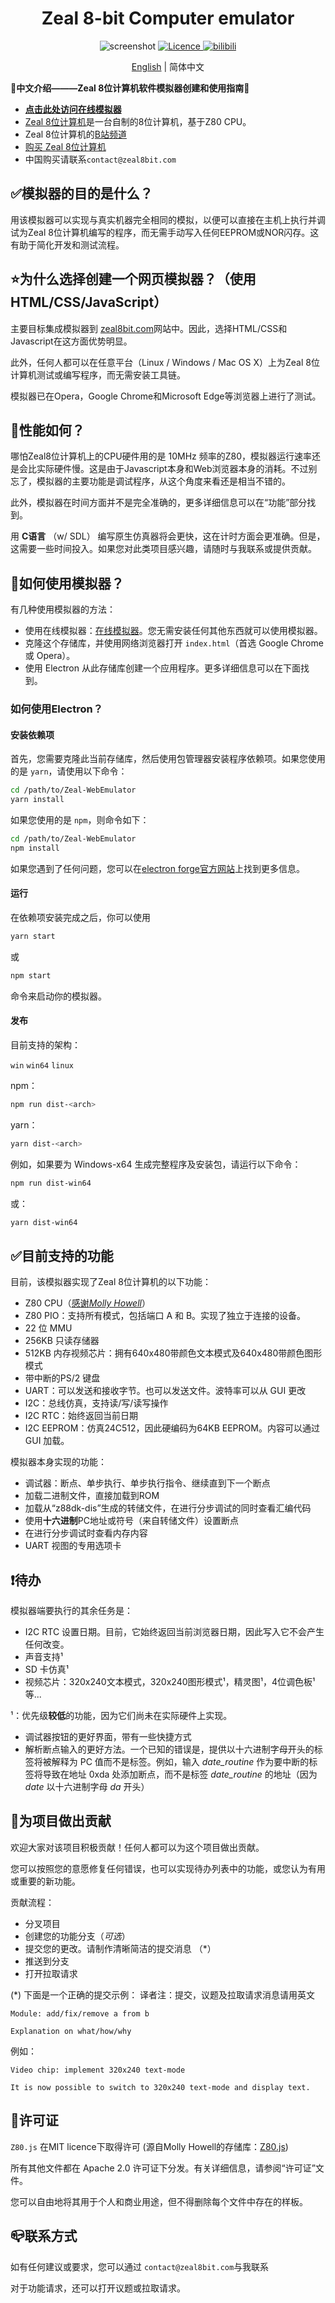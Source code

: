 <!--
    /**
    * SPDX-FileCopyrightText: 2022 Zeal 8-bit Computer <contact@zeal8bit.com>
    *
    * SPDX-License-Identifier: Apache-2.0
    */
    Version: 0.0.1,
    Author: Zeal 8-bit Computer
    Translator: JasonMo, ZT-Pepite
    Last modified: 2023/07/21 8:16,
    Last commit: "Project: Reconstitution, delete useless files",
-->

<h1 align="center">Zeal 8-bit Computer emulator</h1>
<p align=center>
    <img src="../imgs/screenshot.png" alt="screenshot" />
    <a href="https://opensource.org/licenses/Apache-2.0">
        <img src="https://img.shields.io/badge/License-Apache_2.0-blue.svg" alt="Licence" />
    </a>
    <a href="https://github.com/ZT-Pepite/Zeal-WebEmulator/edit/patch-2/docs/README_zh_hans.md">
  <img alt="bilibili" src="https://img.shields.io/badge/dynamic/json?url=https%3A%2F%2Fapi.swo.moe%2Fstats%2Fbilibili%2F1042658991&query=count&color=282c34&label=bilibili&labelColor=FE7398&logo=bilibili&logoColor=white&logoSvg=data%3Aimage%2Fsvg%2Bxml%3Bbase64%2CPHN2ZyB2aWV3Qm94PSIwIDAgNTIgNTIiIHhtbG5zPSJodHRwOi8vd3d3LnczLm9yZy8yMDAwL3N2ZyI%2BPHBhdGggZD0iTTEuMzczNTIgMTcuMzUzMjJIOC4xMzUzMjNMMTcuMzUzMjIgMTYuNzUzMjF6IE0yLjEzNTMyIDMuMDAwMDJMMi4xMzUzMjIgMy4wMDAwMnoiLz48L3N2Zz4%3D)"/>
</a>

</p>

<p align="center">
    <a href="../README.md">English</a> | 简体中文
</p>



**👏中文介绍———Zeal 8位计算机软件模拟器创建和使用指南👏**
- **[点击此处访问在线模拟器](https://zeal8bit.github.io/Zeal-WebEmulator/)**
- [Zeal 8位计算机](https://zeal8bit.com/)是一台自制的8位计算机，基于Z80 CPU。
- Zeal 8位计算机的[B站频道](https://space.bilibili.com/1042658991)
- [购买 Zeal 8位计算机](https://www.tindie.com/products/zeal8bit/zeal-8-bit-computer-developer-edition-z80-based/)
- 中国购买请联系`contact@zeal8bit.com`
  
## ✅模拟器的目的是什么？

用该模拟器可以实现与真实机器完全相同的模拟，以便可以直接在主机上执行并调试为Zeal 8位计算机编写的程序，而无需手动写入任何EEPROM或NOR闪存。这有助于简化开发和测试流程。

## ⭐️为什么选择创建一个网页模拟器？（使用HTML/CSS/JavaScript）

主要目标集成模拟器到 [zeal8bit.com](https://zeal8bit.com)网站中。因此，选择HTML/CSS和Javascript在这方面优势明显。

此外，任何人都可以在任意平台（Linux / Windows / Mac OS X）上为Zeal 8位计算机测试或编写程序，而无需安装工具链。

模拟器已在Opera，Google Chrome和Microsoft Edge等浏览器上进行了测试。

## 🧐性能如何？

哪怕Zeal8位计算机上的CPU硬件用的是 10MHz 频率的Z80，模拟器运行速率还是会比实际硬件慢。这是由于Javascript本身和Web浏览器本身的消耗。不过别忘了，模拟器的主要功能是调试程序，从这个角度来看还是相当不错的。

此外，模拟器在时间方面并不是完全准确的，更多详细信息可以在“功能”部分找到。

用 **C语言** （w/ SDL） 编写原生仿真器将会更快，这在计时方面会更准确。但是，这需要一些时间投入。如果您对此类项目感兴趣，请随时与我联系或提供贡献。

## 🎯如何使用模拟器？
有几种使用模拟器的方法：
* 使用在线模拟器：[在线模拟器](https://zeal8bit.github.io/Zeal-WebEmulator/)。您无需安装任何其他东西就可以使用模拟器。
* 克隆这个存储库，并使用网络浏览器打开 `index.html`（首选 Google Chrome 或 Opera）。
* 使用 Electron 从此存储库创建一个应用程序。更多详细信息可以在下面找到。

### 如何使用Electron？

#### 安装依赖项

首先，您需要克隆此当前存储库，然后使用包管理器安装程序依赖项。如果您使用的是 `yarn`，请使用以下命令：

```bash
cd /path/to/Zeal-WebEmulator
yarn install
```

如果您使用的是 `npm`，则命令如下：

```bash
cd /path/to/Zeal-WebEmulator
npm install
```

如果您遇到了任何问题，您可以在[electron forge官方网站](https://www.electronforge.io/import-existing-project)上找到更多信息。

#### 运行

在依赖项安装完成之后，你可以使用

```bash
yarn start
```

或

```bash
npm start
```

命令来启动你的模拟器。

#### 发布

目前支持的架构：

`win` `win64` `linux`

npm：

```bash
npm run dist-<arch>
```

yarn：

```bash
yarn dist-<arch>
```

例如，如果要为 Windows-x64 生成完整程序及安装包，请运行以下命令：

```bash
npm run dist-win64
```

或：

```bash
yarn dist-win64
```

## ✅目前支持的功能

目前，该模拟器实现了Zeal 8位计算机的以下功能：

* Z80 CPU（[感谢*Molly Howell*](https://github.com/DrGoldfire/Z80.js)）
* Z80 PIO：支持所有模式，包括端口 A 和 B。实现了独立于连接的设备。
* 22 位 MMU
* 256KB 只读存储器
* 512KB 内存视频芯片：拥有640x480带颜色文本模式及640x480带颜色图形模式
* 带中断的PS/2 键盘
* UART：可以发送和接收字节。也可以发送文件。波特率可以从 GUI 更改
* I2C：总线仿真，支持读/写/读写操作
* I2C RTC：始终返回当前日期
* I2C EEPROM：仿真24C512，因此硬编码为64KB EEPROM。内容可以通过 GUI 加载。

模拟器本身实现的功能：

* 调试器：断点、单步执行、单步执行指令、继续直到下一个断点
* 加载二进制文件，直接加载到ROM
* 加载从“z88dk-dis”生成的转储文件，在进行分步调试的同时查看汇编代码
* 使用**十六进制**PC地址或符号（来自转储文件）设置断点
* 在进行分步调试时查看内存内容
* UART 视图的专用选项卡

## ❗️待办

模拟器端要执行的其余任务是：

* I2C RTC 设置日期。目前，它始终返回当前浏览器日期，因此写入它不会产生任何改变。
* 声音支持¹
* SD 卡仿真¹
* 视频芯片：320x240文本模式，320x240图形模式¹，精灵图¹，4位调色板¹等...

¹：优先级**较低**的功能，因为它们尚未在实际硬件上实现。

* 调试器按钮的更好界面，带有一些快捷方式
* 解析断点输入的更好方法。一个已知的错误是，提供以十六进制字母开头的标签将被解释为 PC 值而不是标签。例如，输入 *date_routine* 作为要中断的标签将导致在地址 0xda 处添加断点，而不是标签 *date_routine* 的地址（因为 *date* 以十六进制字母 *da* 开头）

## 👬为项目做出贡献

欢迎大家对该项目积极贡献！任何人都可以为这个项目做出贡献。

您可以按照您的意愿修复任何错误，也可以实现待办列表中的功能，或您认为有用或重要的新功能。

贡献流程：

* 分叉项目
* 创建您的功能分支（*可选*）
* 提交您的更改。请制作清晰简洁的提交消息 （*）
* 推送到分支
* 打开拉取请求

(*) 下面是一个正确的提交示例：
    译者注：提交，议题及拉取请求消息请用英文

```example
Module: add/fix/remove a from b

Explanation on what/how/why
```

例如：

```example
Video chip: implement 320x240 text-mode

It is now possible to switch to 320x240 text-mode and display text.
```

## 📝许可证

`Z80.js` 在MIT licence下取得许可 (源自Molly Howell的存储库：[Z80.js](https://github.com/DrGoldfire/Z80.js))

所有其他文件都在 Apache 2.0 许可证下分发。有关详细信息，请参阅“许可证”文件。

您可以自由地将其用于个人和商业用途，但不得删除每个文件中存在的样板。

## 📪联系方式

如有任何建议或要求，您可以通过 `contact@zeal8bit.com`与我联系

对于功能请求，还可以打开议题或拉取请求。
